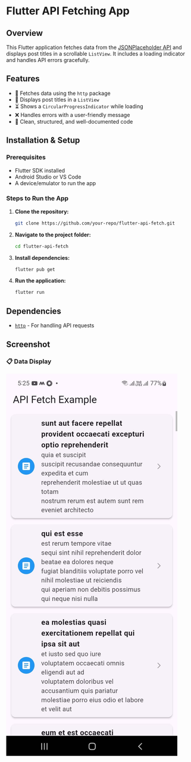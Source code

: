 # Flutter API Fetching App

## Overview
This Flutter application fetches data from the [JSONPlaceholder API](https://jsonplaceholder.typicode.com/posts) and displays post titles in a scrollable `ListView`. It includes a loading indicator and handles API errors gracefully.

## Features
- 📡 Fetches data using the `http` package
- 📃 Displays post titles in a `ListView`
- ⏳ Shows a `CircularProgressIndicator` while loading
- ❌ Handles errors with a user-friendly message
- 📌 Clean, structured, and well-documented code

## Installation & Setup
### Prerequisites
- Flutter SDK installed
- Android Studio or VS Code
- A device/emulator to run the app

### Steps to Run the App
1. **Clone the repository:**
   ```sh
   git clone https://github.com/your-repo/flutter-api-fetch.git
   ```
2. **Navigate to the project folder:**
   ```sh
   cd flutter-api-fetch
   ```
3. **Install dependencies:**
   ```sh
   flutter pub get
   ```
4. **Run the application:**
   ```sh
   flutter run
   ```

## Dependencies
- [`http`](https://pub.dev/packages/http) - For handling API requests

## Screenshot

### 📋 Data Display
![Data Display](./assests/data_display.jpg)


